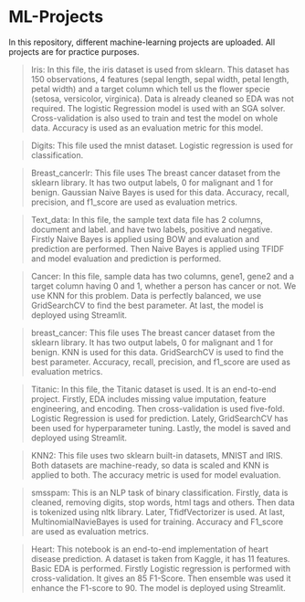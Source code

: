 # ML-Projects

In this repository, different machine-learning projects are uploaded. All projects are for practice purposes. 

>Iris: In this file, the iris dataset is used from sklearn. This dataset has 150 observations, 4 features (sepal length, sepal width, petal length, petal width) and a target column which tell us the flower specie (setosa, versicolor, virginica).  Data is already cleaned so EDA was not required. The logistic Regression model is used with an SGA solver. Cross-validation is also used to train and test the model on whole data. Accuracy is used as an evaluation metric for this model.

>Digits: This file used the mnist dataset. Logistic regression is used for classification.


>Breast_cancerlr: This file uses The breast cancer dataset from the sklearn library. It has two output labels, 0 for malignant and 1 for benign. Gaussian Naive Bayes is used for this data. Accuracy, recall, precision, and f1_score are used as evaluation metrics.


>Text_data: In this file, the sample text data file has 2 columns, document and label. and have two labels, positive and negative. Firstly Naive Bayes is applied using BOW and evaluation and prediction are performed. Then Naive Bayes is applied using TFIDF and model evaluation and prediction is performed.


>Cancer: In this file, sample data has two columns, gene1, gene2 and a target column having 0 and 1, whether a person has cancer or not. We use KNN for this problem. Data is perfectly balanced, we use GridSearchCV to find the best parameter. At last, the model is deployed using Streamlit.


>breast_cancer: This file uses The breast cancer dataset from the sklearn library. It has two output labels, 0 for malignant and 1 for benign. KNN is used for this data. GridSearchCV is used to find the best parameter. Accuracy, recall, precision, and f1_score are used as evaluation metrics.

>Titanic: In this file, the Titanic dataset is used. It is an end-to-end project. Firstly, EDA includes missing value imputation, feature engineering, and encoding. Then cross-validation is used five-fold. Logistic Regression is used for prediction. Lately, GridSearchCV has been used for hyperparameter tuning. Lastly, the model is saved and deployed using Streamlit.

>KNN2: This file uses two sklearn built-in datasets, MNIST and IRIS. Both datasets are machine-ready, so data is scaled and KNN is applied to both. The accuracy metric is used for model evaluation.

>smsspam: This is an NLP task of binary classification. Firstly, data is cleaned, removing digits, stop words, html tags and others. Then data is tokenized using nltk library. Later, TfidfVectorizer is used. At last, MultinomialNavieBayes is used for training. Accuracy and F1_score are used as evaluation metrics.

>Heart: This notebook is an end-to-end implementation of heart disease prediction. A dataset is taken from Kaggle, it has 11 features. Basic EDA is performed. Firstly Logistic regression is performed with cross-validation. It gives an 85 F1-Score. Then ensemble was used it enhance the F1-score to 90. The model is deployed using Streamlit.
